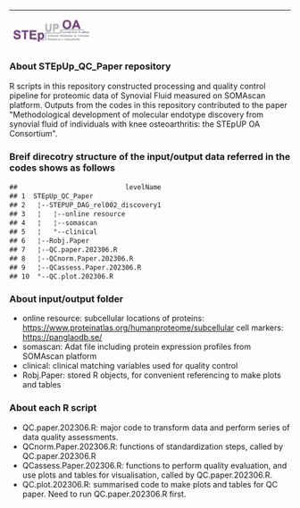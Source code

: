 ---
<img src="STEPUPlogo.png" width="30%" />

### About STEpUp_QC_Paper repository
R scripts in this repository constructed processing and quality control pipeline for proteomic data of Synovial Fluid measured on SOMAscan platform. Outputs from the codes in this repository contributed to the paper "Methodological development of molecular endotype discovery from synovial fluid of individuals with knee osteoarthritis: the STEpUP OA Consortium".

### Breif direcotry structure of the input/output data referred in the codes shows as follows


```
##                           levelName
## 1  STEpUp_QC_Paper                 
## 2   ¦--STEPUP_DAG_rel002_discovery1
## 3   ¦   ¦--online resource         
## 4   ¦   ¦--somascan                
## 5   ¦   °--clinical                
## 6   ¦--Robj.Paper                  
## 7   ¦--QC.paper.202306.R           
## 8   ¦--QCnorm.Paper.202306.R       
## 9   ¦--QCassess.Paper.202306.R     
## 10  °--QC.plot.202306.R
```

### About input/output folder
* online resource: subcellular locations of proteins: https://www.proteinatlas.org/humanproteome/subcellular
                   cell markers: https://panglaodb.se/ 
* somascan: Adat file including protein expression profiles from SOMAscan platform
* clinical: clinical matching variables used for quality control 
* Robj.Paper: stored R objects, for convenient referencing to make plots and tables  

### About each R script
* QC.paper.202306.R: major code to transform data and perform series of data quality assessments.
* QCnorm.Paper.202306.R: functions of standardization steps, called by QC.paper.202306.R 
* QCassess.Paper.202306.R: functions to perform quality evaluation, and use plots and tables for visualisation, called by QC.paper.202306.R.
* QC.plot.202306.R: summarised code to make plots and tables for QC paper. Need to run QC.paper.202306.R first.

